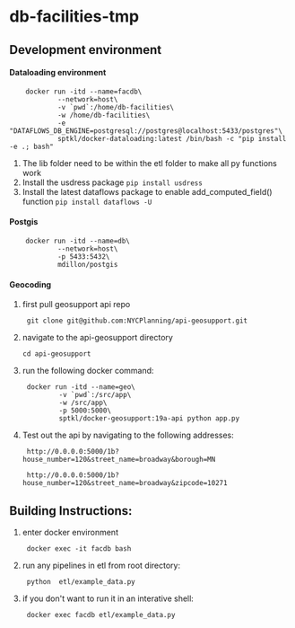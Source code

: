 # db-facilities-tmp

## Development environment
#### __Dataloading environment__
        
        docker run -itd --name=facdb\
                --network=host\
                -v `pwd`:/home/db-facilities\
                -w /home/db-facilities\
                -e "DATAFLOWS_DB_ENGINE=postgresql://postgres@localhost:5433/postgres"\
                sptkl/docker-dataloading:latest /bin/bash -c "pip install -e .; bash"
                
1. The lib folder need to be within the etl folder to make all py functions work
2. Install the usdress package
        ```
        pip install usdress
        ```
3. Install the latest dataflows package to enable add_computed_field() function
        ```
        pip install dataflows -U
        ```
        
#### __Postgis__

        docker run -itd --name=db\
                --network=host\
                -p 5433:5432\
                mdillon/postgis 

#### __Geocoding__

1. first pull geosupport api repo 

        git clone git@github.com:NYCPlanning/api-geosupport.git

2.  navigate to the api-geosupport directory

        cd api-geosupport

3. run the following docker command:

        
        docker run -itd --name=geo\
                -v `pwd`:/src/app\
                -w /src/app\
                -p 5000:5000\
                sptkl/docker-geosupport:19a-api python app.py
        
4. Test out the api by navigating to the following addresses: 

        http://0.0.0.0:5000/1b?house_number=120&street_name=broadway&borough=MN
        
        http://0.0.0.0:5000/1b?house_number=120&street_name=broadway&zipcode=10271

## Building Instructions: 
1. enter docker environment

        docker exec -it facdb bash

2. run any pipelines in etl from root directory: 

        python  etl/example_data.py

3. if you don't want to run it in an interative shell: 

        docker exec facdb etl/example_data.py
